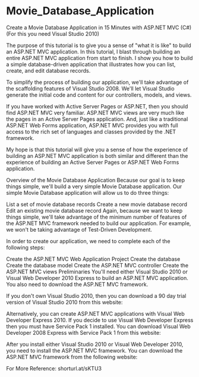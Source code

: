 # Movie_Database_Application

Create a Movie Database Application in 15 Minutes with ASP.NET MVC (C#)
(For this you need Visual Studio 2010)

The purpose of this tutorial is to give you a sense of "what it is like" to build an ASP.NET MVC application. In this tutorial, I blast through building an entire ASP.NET MVC application from start to finish. I show you how to build a simple database-driven application that illustrates how you can list, create, and edit database records.

To simplify the process of building our application, we'll take advantage of the scaffolding features of Visual Studio 2008. We'll let Visual Studio generate the initial code and content for our controllers, models, and views.

If you have worked with Active Server Pages or ASP.NET, then you should find ASP.NET MVC very familiar. ASP.NET MVC views are very much like the pages in an Active Server Pages application. And, just like a traditional ASP.NET Web Forms application, ASP.NET MVC provides you with full access to the rich set of languages and classes provided by the .NET framework.

My hope is that this tutorial will give you a sense of how the experience of building an ASP.NET MVC application is both similar and different than the experience of building an Active Server Pages or ASP.NET Web Forms application.

Overview of the Movie Database Application
Because our goal is to keep things simple, we'll build a very simple Movie Database application. Our simple Movie Database application will allow us to do three things:

List a set of movie database records
Create a new movie database record
Edit an existing movie database record
Again, because we want to keep things simple, we'll take advantage of the minimum number of features of the ASP.NET MVC framework needed to build our application. For example, we won't be taking advantage of Test-Driven Development.

In order to create our application, we need to complete each of the following steps:

Create the ASP.NET MVC Web Application Project
Create the database
Create the database model
Create the ASP.NET MVC controller
Create the ASP.NET MVC views
Preliminaries
You'll need either Visual Studio 2010 or Visual Web Developer 2010 Express to build an ASP.NET MVC application. You also need to download the ASP.NET MVC framework.

If you don't own Visual Studio 2010, then you can download a 90 day trial version of Visual Studio 2010 from this website:

Alternatively, you can create ASP.NET MVC applications with Visual Web Developer Express 2010. If you decide to use Visual Web Developer Express then you must have Service Pack 1 installed. You can download Visual Web Developer 2008 Express with Service Pack 1 from this website:

After you install either Visual Studio 2010 or Visual Web Developer 2010, you need to install the ASP.NET MVC framework. You can download the ASP.NET MVC framework from the following website:

For More Reference: 
shorturl.at/sKTU3
